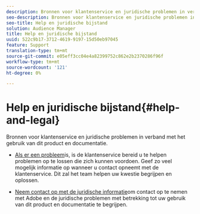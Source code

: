 ```yaml
---
description: Bronnen voor klantenservice en juridische problemen in verband met het gebruik van dit product en documentatie.
seo-description: Bronnen voor klantenservice en juridische problemen in verband met het gebruik van dit product en documentatie.
seo-title: Help en juridische bijstand
solution: Audience Manager
title: Help en juridische bijstand
uuid: 522c9b17-3712-4619-9197-15d50eb97045
feature: Support
translation-type: tm+mt
source-git-commit: e05eff3cc04e4a82399752c862e2b2370286f96f
workflow-type: tm+mt
source-wordcount: '121'
ht-degree: 0%

---
```



# Help en juridische bijstand{#help-and-legal}

Bronnen voor klantenservice en juridische problemen in verband met het gebruik van dit product en documentatie.

* [Als er een probleem](/help/using/help-legal/help-problem.md)is, is de klantenservice bereid u te helpen problemen op te lossen die zich kunnen voordoen. Geef zo veel mogelijk informatie op wanneer u contact opneemt met de klantenservice. Dit zal het team helpen uw kwestie begrijpen en oplossen.


* [Neem contact op met de juridische informatie](/help/using/help-legal/help-legal-contact.md)om contact op te nemen met Adobe en de juridische problemen met betrekking tot uw gebruik van dit product en documentatie te begrijpen.
